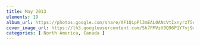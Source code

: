 ```yaml
---
title: May 2013
elements: 19
album_url: https://photos.google.com/share/AF1QipPl3mEAL0ANcVtIxnyrzT5ePNUtsvlGOEwdzyqZSYzow0mR3pVtnI5tHZ4-uiBjhg?key=RmZ5aElpd042aXVaUnFnZVl1Q3lzMkR0ZGltR29n
cover_image_url: https://lh3.googleusercontent.com/5h7FMVzV0Q96P1Y7vj9aTOw18w8QRPiC92W5Nuzuu6Za3lLNSI8jgjoTYJQiZzKrrky3fxruvgQhD3BvSw0ptbkwcF3ZAJwqzpVLSqxWz-A3LQwcp0BAXd82mzhp1wtJZDaBhWNu3djH-kl6KZ9OZBJ-6PMCbOPzRW1mTJJyRH_wMAdV-6SqoGyu15yzEz7Lj4EMJSEdxMs6ibng9zCRY7MvA9YwzOF_Vy8oLToBBgBq8OtemSz_b9tO47qIrVgynn-j691W4NE0XlEBMfb032cbRKu3cYW1nnBCQlwf6s8PjIQkoaHxKhogYpf74KMkitDa4TsSAzP28AZAQcZCJE-RZxeQRojDWF4rtTfc5rFdT89J1ylxZAf9BL0eTDCyunoe7pt3ny2Bsa9mKMiVHjZlLJKjcrfRwX4_Q8p-DjxYWH3Sd9rEqWktNueim3ulY1iqEfX14XLAmljj5KOYtUz84KKcdBjDpsUxybIk0fJUYbBO6ln2v__RHR3ipJlmgvfGh24e0gyrd8Ix8oczd57z0xoNzHkvFN5ADQc3ibgSEOmFvrLo-p0OgOZRIiX23dc13Irg-48QmQwQgmiz_ETT27XEKjQSa2WXT8ciH9bfrUGAc31z9KXDPrCnZWH9rOh4mQgmbCm9fimt071-XrN5=s195-p-k-no
categories: [ North America, Canada ]
---
```

